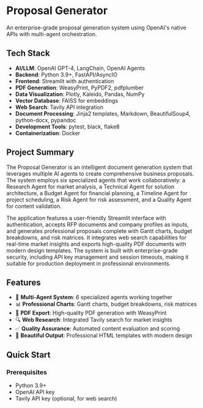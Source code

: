 #  Proposal Generator

An enterprise-grade proposal generation system using OpenAI's native APIs with multi-agent orchestration.

## Tech Stack

- **AI/LLM**: OpenAI GPT-4, LangChain, OpenAI Agents
- **Backend**: Python 3.9+, FastAPI/AsyncIO
- **Frontend**: Streamlit with authentication
- **PDF Generation**: WeasyPrint, PyPDF2, pdfplumber
- **Data Visualization**: Plotly, Kaleido, Pandas, NumPy
- **Vector Database**: FAISS for embeddings
- **Web Search**: Tavily API integration
- **Document Processing**: Jinja2 templates, Markdown, BeautifulSoup4, python-docx, pypandoc
- **Development Tools**: pytest, black, flake8
- **Containerization**: Docker

## Project Summary

The Proposal Generator is an intelligent document generation system that leverages multiple AI agents to create comprehensive business proposals. The system employs six specialized agents that work collaboratively: a Research Agent for market analysis, a Technical Agent for solution architecture, a Budget Agent for financial planning, a Timeline Agent for project scheduling, a Risk Agent for risk assessment, and a Quality Agent for content validation. 

The application features a user-friendly Streamlit interface with authentication, accepts RFP documents and company profiles as inputs, and generates professional proposals complete with Gantt charts, budget breakdowns, and risk matrices. It integrates web search capabilities for real-time market insights and exports high-quality PDF documents with modern design templates. The system is built with enterprise-grade security, including API key management and session timeouts, making it suitable for production deployment in professional environments.

## Features

- 🤖 **Multi-Agent System**: 6 specialized agents working together
- 📊 **Professional Charts**: Gantt charts, budget breakdowns, risk matrices
- 📄 **PDF Export**: High-quality PDF generation with WeasyPrint
- 🔍 **Web Research**: Integrated Tavily search for market insights
- ✅ **Quality Assurance**: Automated content evaluation and scoring
- 🎨 **Beautiful Output**: Professional HTML templates with modern design

## Quick Start

### Prerequisites

- Python 3.9+
- OpenAI API key
- Tavily API key (optional, for web search)
